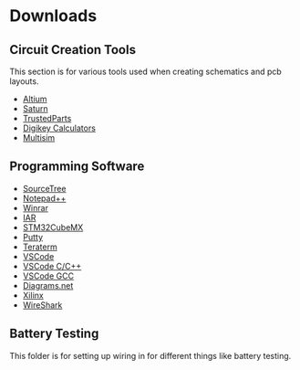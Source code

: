 # Downloads

## Circuit Creation Tools
This section is for various tools used when creating schematics and pcb layouts.
- [Altium](https://www.altium.com/products/downloads)
- [Saturn](https://saturnpcb.com/saturn-pcb-toolkit/)
- [TrustedParts](https://www.trustedparts.com/en)
- [Digikey Calculators](https://www.digikey.com/en/resources/online-conversion-calculators)
- [Multisim](https://www.multisim.com/)

## Programming Software
- [SourceTree](https://www.sourcetreeapp.com/)
- [Notepad++](https://notepad-plus-plus.org/downloads/)
- [Winrar](https://www.win-rar.com/start.html?&L=0)
- [IAR](https://www.iar.com/downloads)
- [STM32CubeMX](https://www.st.com/en/development-tools/stm32cubemx.html)
- [Putty](https://www.putty.org/)
- [Teraterm](https://ttssh2.osdn.jp/index.html.en)
- [VSCode](https://code.visualstudio.com/download)
- [VSCode C/C++](https://code.visualstudio.com/docs/languages/cpp)
- [VSCode GCC](https://www.msys2.org/)
- [Diagrams.net](https://app.diagrams.net/)
- [Xilinx](https://www.xilinx.com/support/download.html)
- [WireShark](https://www.wireshark.org/docs/dfref/e/enip.html)
## Battery Testing
This folder is for setting up wiring in for different things like battery testing.
